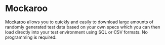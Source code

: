 # Mockaroo

[Mockaroo](https://www.mockaroo.com/) allows you to quickly and easily to download large amounts of randomly generated test data based on your own specs which you can then load directly into your test environment using SQL or CSV formats. No programming is required.

